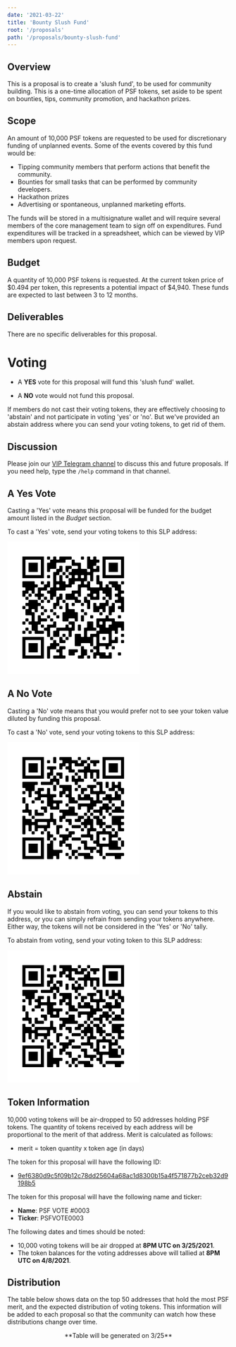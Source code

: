 ```yaml
---
date: '2021-03-22'
title: 'Bounty Slush Fund'
root: '/proposals'
path: '/proposals/bounty-slush-fund'
---
```


## Overview

This is a proposal is to create a 'slush fund', to be used for community building. This is a one-time allocation of PSF tokens, set aside to be spent on bounties, tips, community promotion, and hackathon prizes.


## Scope
An amount of 10,000 PSF tokens are requested to be used for discretionary funding of unplanned events. Some of the events covered by this fund would be:

- Tipping community members that perform actions that benefit the community.
- Bounties for small tasks that can be performed by community developers.
- Hackathon prizes
- Advertising or spontaneous, unplanned marketing efforts.

The funds will be stored in a multisignature wallet and will require several members of the core management team to sign off on expenditures. Fund expenditures will be tracked in a spreadsheet, which can be viewed by VIP members upon request.

## Budget
A quantity of 10,000 PSF tokens is requested. At the current token price of $0.494 per token, this represents a potential impact of $4,940. These funds are expected to last between 3 to 12 months.


## Deliverables
There are no specific deliverables for this proposal.


# Voting

- A **YES** vote for this proposal will fund this 'slush fund' wallet.

- A **NO** vote would not fund this proposal.

If members do not cast their voting tokens, they are effectively choosing to
'abstain' and not participate in voting 'yes' or 'no'. But we've provided an abstain address where you can send your voting tokens, to get rid of them.

## Discussion
Please join our [VIP Telegram channel](https://t.me/psf_vip) to discuss this and future proposals. If you need help, type the `/help` command in that channel.

## A Yes Vote

Casting a 'Yes' vote means this proposal will be funded for the budget amount listed in
the _Budget_ section.

To cast a 'Yes' vote, send your voting tokens to this SLP address:

[![simpleledger:qpwjdf897dud6m6ec5k5f9qpq86239pxrculmt25rw](./psfvote0003-yes.png)](https://explorer.bitcoin.com/bch/address/simpleledger:qpwjdf897dud6m6ec5k5f9qpq86239pxrculmt25rw)

## A No Vote

Casting a 'No' vote means that you would prefer not to see your token value diluted by funding this proposal.

To cast a 'No' vote, send your voting tokens to this SLP address:

[![simpleledger:qrmgej4p3h6clakyteqkeef70g878lnpac54fx9854](./psfvote0003-no.png)](https://explorer.bitcoin.com/bch/address/simpleledger:qrmgej4p3h6clakyteqkeef70g878lnpac54fx9854)

## Abstain

If you would like to abstain from voting, you can send your tokens to this
address, or you can simply refrain from sending your tokens anywhere. Either
way, the tokens will not be considered in the 'Yes' or 'No' tally.

To abstain from voting, send your voting token to this SLP address:

[![simpleledger:qzl0na9rmxeq0m4gnpsj3cay2zqf3kauncf40epw9n](./psfvote0003-no.png)](https://explorer.bitcoin.com/bch/address/simpleledger:qzl0na9rmxeq0m4gnpsj3cay2zqf3kauncf40epw9n)

## Token Information

10,000 voting tokens will be air-dropped to 50 addresses holding PSF tokens. The quantity of tokens received by each address will be proportional to the merit of that address. Merit is calculated as follows:

- merit = token quantity x token age (in days)

The token for this proposal will have the following ID:

- [9ef6380d9c5f09b12c78dd25604a68ac1d8300b15a4f571877b2ceb32d9198b5](https://explorer.bitcoin.com/bch/token/9ef6380d9c5f09b12c78dd25604a68ac1d8300b15a4f571877b2ceb32d9198b5)

The token for this proposal will have the following name and ticker:

- **Name**: PSF VOTE #0003
- **Ticker**: PSFVOTE0003

The following dates and times should be noted:
- 10,000 voting tokens will be air dropped at **8PM UTC on 3/25/2021**.
- The token balances for the voting addresses above will tallied at **8PM UTC on 4/8/2021**.

## Distribution
The table below shows data on the top 50 addresses that hold the most PSF merit, and the expected distribution of voting tokens. This information will be added to each proposal so that the community can watch how these distributions change over time.

<center>**Table will be generated on 3/25**</center>
